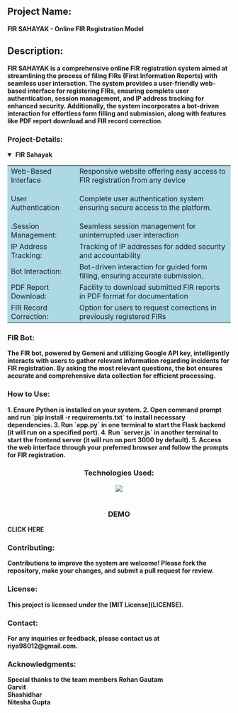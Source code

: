 
<h2><b>Project Name:<b></h2> FIR SAHAYAK - Online FIR Registration Model

<h2><b>Description:<b></h2>
 <p>FIR SAHAYAK is a comprehensive online FIR registration system aimed at streamlining the process of filing FIRs (First Information Reports) with seamless user interaction. The system provides a user-friendly web-based interface for registering FIRs, ensuring complete user authentication, session management, and IP address tracking for enhanced security. Additionally, the system incorporates a bot-driven interaction for effortless form filling and submission, along with features like PDF report download and FIR record correction.
</p>
<h3>Project-Details:</h3>
<details open>
  <summary>&nbsp;<b>FIR Sahayak</b>&nbsp;</summary>
  <p>
    <table  style="background-color: lightblue; border-collapse: collapse;">
      <td>
         Web-Based Interface
        </td>
        <td>
          Responsive website offering easy access to FIR registration from any device
        </td>
      </tr>
      <tr>
        <td>
        User Authentication
        </td>
        <td>
           <p>Complete user authentication system ensuring secure access to the platform.</p>
        </td>
      </tr>
      <tr>
        <td>
         .Session Management:
        </td>
        <td>
         Seamless session management for uninterrupted user interaction
        </td>
      </tr>
     <tr>
        <td>
         IP Address Tracking:
        </td>
        <td>
         Tracking of IP addresses for added security and accountability
        </td>
      </tr>
     <tr>
        <td>
         Bot Interaction:
        </td>
        <td>
         Bot-driven interaction for guided form filling, ensuring accurate submission.
        </td>
      </tr>
      <tr>
        <td>
         PDF Report Download:
        </td>
        <td>
         Facility to download submitted FIR reports in PDF format for documentation
        </td>
      </tr>
        <tr>
        <td>
         FIR Record Correction:
        </td>
        <td>
          Option for users to request corrections in previously registered FIRs
        </td>
      </tr>
    </table>
  </p>
</details>


<h3>FIR Bot:</h3>
The FIR bot, powered by Gemeni and utilizing Google API key, intelligently interacts with users to gather relevant information regarding incidents for FIR registration. By asking the most relevant questions, the bot ensures accurate and comprehensive data collection for efficient processing.
<br>
<h3>How to Use:</h3>
1. Ensure Python is installed on your system.
2. Open command prompt and run `pip install -r requirements.txt` to install necessary dependencies.
3. Run `app.py` in one terminal to start the Flask backend (it will run on a specified port).
4. Run `server.js` in another terminal to start the frontend server (it will run on port 3000 by default).
5. Access the web interface through your preferred browser and follow the prompts for FIR registration.
<br>
<div align=center>
<h3>Technologies Used:</h3>
 <img src="https://skillicons.dev/icons?i=css,express,flask,nodejs,py,jquery," />
</div>
<br>
<div align=center><h3>DEMO</h3></div>
<a src=""> CLICK HERE </a>
<h3>Contributing:</h3>
Contributions to improve the system are welcome! Please fork the repository, make your changes, and submit a pull request for review.
<br>
<h3>License:</h3>
This project is licensed under the [MIT License](LICENSE).
<br>
<h3>Contact:</h3>
For any inquiries or feedback, please contact us at riya98012@gmail.com.
<br>
<h3>Acknowledgments:</h3>
Special thanks to the team members 
<a src=""><b>Rohan Gautam</b></a><br>
<a src=""><b>Garvit</b></a><br>
<a src=""><b>Shashidhar</b></a><br>
<a src=""><b>Nitesha Gupta</b></a><br>
